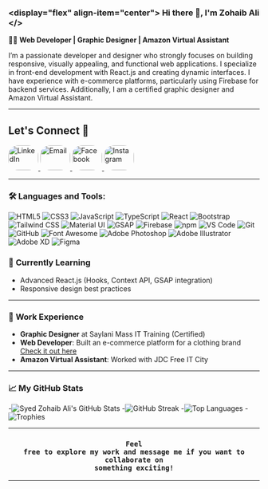 ### <display="flex" align-item="center"> Hi there 👋, I'm Zohaib Ali </>

👨‍💻 **Web Developer | Graphic Designer | Amazon Virtual Assistant**

I’m a passionate developer and designer who strongly focuses on building responsive, visually appealing, and functional web applications. I specialize in front-end development with React.js and creating dynamic interfaces. I have experience with e-commerce platforms, particularly using Firebase for backend services. Additionally, I am a certified graphic designer and Amazon Virtual Assistant.

---
## Let's Connect 🤝 
<p display="flex" justify-content="center" self-align="center">
<a href="https://www.linkedin.com/in/syed-zohaib-ali-kazmi-6b3301247/" target="_blank">
  <img src="https://img.shields.io/badge/-0077B5?logo=linkedin&logoColor=white&style=flat" alt="LinkedIn" width="60" height="50" style="border-radius: 20px;">
</a>
<a href="mailto:syedzohaibali9900@gmail.com" target="_blank">
  <img src="https://img.shields.io/badge/-D14836?logo=gmail&logoColor=white&style=flat" alt="Email" width="60" height="50" style="border-radius: 20px;">
</a>
<a href="https://www.facebook.com/syed.zohaibalikazmi.9?mibextid=ZbWKwL" target="_blank">
  <img src="https://img.shields.io/badge/-1877F2?logo=facebook&logoColor=white&style=flat" alt="Facebook" width="60" height="50" style="border-radius: 20px;">
</a>
<a href="https://www.instagram.com/syedzohaibalikazmi?igsh=aGFlaW1zdnJ1cnY2" target="_blank">
  <img src="https://img.shields.io/badge/-C13584?logo=instagram&logoColor=white&style=flat" alt="Instagram" width="60" height="50" style="border-radius: 20px;">
</a>

</p>

---
### 🛠️ Languages and Tools:

![HTML5](https://img.shields.io/badge/HTML5-E34F26?logo=html5&logoColor=white&style=flat-square)
![CSS3](https://img.shields.io/badge/CSS3-1572B6?logo=css3&logoColor=white&style=flat-square)
![JavaScript](https://img.shields.io/badge/JavaScript-F7DF1E?logo=javascript&logoColor=black&style=flat-square)
![TypeScript](https://img.shields.io/badge/TypeScript-3178C6?logo=typescript&logoColor=white&style=flat-square)
![React](https://img.shields.io/badge/React-61DAFB?logo=react&logoColor=black&style=flat-square)
![Bootstrap](https://img.shields.io/badge/Bootstrap-563D7C?logo=bootstrap&logoColor=white&style=flat-square)
![Tailwind CSS](https://img.shields.io/badge/TailwindCSS-38B2AC?logo=tailwind-css&logoColor=white&style=flat-square)
![Material UI](https://img.shields.io/badge/Material_UI-0081CB?logo=material-ui&logoColor=white&style=flat-square)
![GSAP](https://img.shields.io/badge/GSAP-88CE02?logo=greensock&logoColor=white&style=flat-square)
![Firebase](https://img.shields.io/badge/Firebase-FFCA28?logo=firebase&logoColor=black&style=flat-square)
![npm](https://img.shields.io/badge/npm-CB3837?logo=npm&logoColor=white&style=flat-square)
![VS Code](https://img.shields.io/badge/VS_Code-007ACC?logo=visual-studio-code&logoColor=white&style=flat-square)
![Git](https://img.shields.io/badge/Git-F05032?logo=git&logoColor=white&style=flat-square)
![GitHub](https://img.shields.io/badge/GitHub-181717?logo=github&logoColor=white&style=flat-square)
![Font Awesome](https://img.shields.io/badge/Font_Awesome-339AF0?logo=font-awesome&logoColor=white&style=flat-square)
![Adobe Photoshop](https://img.shields.io/badge/Photoshop-31A8FF?logo=adobe-photoshop&logoColor=white&style=flat-square)
![Adobe Illustrator](https://img.shields.io/badge/Illustrator-FF9A00?logo=adobe-illustrator&logoColor=white&style=flat-square)
![Adobe XD](https://img.shields.io/badge/Adobe_XD-FF61F6?logo=adobe-xd&logoColor=white&style=flat-square)
![Figma](https://img.shields.io/badge/Figma-F24E1E?logo=figma&logoColor=white&style=flat-square)


### 🌱 **Currently Learning**

- Advanced React.js (Hooks, Context API, GSAP integration)
- Responsive design best practices

---

### 💼 **Work Experience**

- **Graphic Designer** at Saylani Mass IT Training (Certified)
- **Web Developer**: Built an e-commerce platform for a clothing brand [Check it out here](https://sell-product-online.netlify.app/)
- **Amazon Virtual Assistant**: Worked with JDC Free IT City

---

### 📈 My GitHub Stats

-![Syed Zohaib Ali's GitHub Stats](https://github-readme-stats.vercel.app/api?username=SyedZohaibAliKazmi&show_icons=true&hide_title=true&count_private=true&hide=prs&theme=radical)
-![GitHub Streak](https://github-readme-streak-stats.herokuapp.com/?user=SyedZohaibAliKazmi&theme=radical)
-![Top Languages](https://github-readme-stats.vercel.app/api/top-langs/?username=SyedZohaibAliKazmi&layout=compact&theme=radical)
-![Trophies](https://github-profile-trophy.vercel.app/?username=SyedZohaibAliKazmi&theme=darkhub&no-frame=true&margin-w=10&margin-h=10)

---

### <p align="center"><strong><code>Feel free to explore my work and message me if you want to collaborate on something exciting!</code></strong></p>


---
